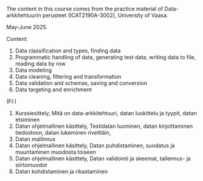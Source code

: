 The content in this course comes from the practice material of Data-arkkitehtuurin perusteet (ICAT2190A-3002), University of Vaasa. 

May-June 2025.

Content:

1. Data classification and types, finding data
2. Programmatic handling of data, generating test data, writing data to file, reading data by row
3. Data modeling
4. Data cleaning, filtering and transformation
5. Data validation and schemas, saving and conversion
6. Data targeting and enrichment

(FI:)
1. Kurssiesittely, Mitä on data-arkkitehtuuri, datan luokittelu ja tyypit, datan etsiminen
2. Datan ohjelmallinen käsittely, Testidatan luominen, datan kirjoittaminen tiedostoon, datan lukeminen riveittäin,
3. Datan mallinnus
4. Datan ohjelmallinen käsittely, Datan puhdistaminen, suodatus ja muuntaminen muodosta toiseen
5. Datan ohjelmallinen käsittely, Datan validointi ja skeemat, tallennus- ja siirtomuodot
6. Datan kohdistaminen ja rikastaminen
